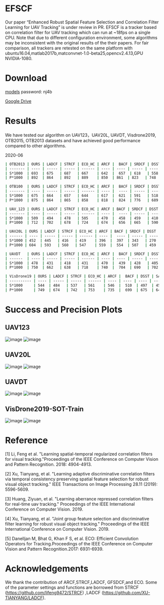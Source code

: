 # EFSCF
Our paper “Enhanced Robust Spatial Feature Selection and Correlation Filter Learning for UAV Tracking” is under review in  PR. EFSCF is a tracker based on correlation filter for UAV tracking which can run at ~18fps on a single CPU. Note that due to different configuration environment, some algorithms may be inconsistent with the original results of the their  papers. For fair comparison, all  trackers are retested on the same platform with ubuntu16.04,matlab2017b,matconvnet-1.0-beta25,opencv2.4.13,GPU NVIDIA-1080.

# Download

[models](https://pan.baidu.com/s/15AsfSXGOmUH8QhbZBuYZtg) password: nj4b

[Google Drive](https://drive.google.com/drive/folders/1GWu_zEuVf2Q_fRV0vIDhyvKqftkeKInM)

# Results

We have tested our algorithm on UAV123，UAV20L, UAVDT, Visdrone2019, OTB2015, OTB2013 datasets and have achieved good performance compared to other algorithms.

2020-06

```bash
| OTB2013 | OURS | LADCF | STRCF | ECO_HC | ARCF |  BACF | SRDCF | DSST | SAMF | KCF  |
| ------- | ---- | ----- | ----- | ------ | ---- | ---- | ----- | ---- | ---- | ---- |
| S*1000  | 693  | 675   | 687   | 667    | 642  |  657  | 618   | 558  | 580  | 514  |
| P*1000  | 892  | 864   | 892   | 889    | 850  | 861  | 823   | 748  | 785  | 740  |
```

```bash
| OTB100  | OURS | LADCF | STRCF | ECO_HC | ARCF |  BACF | SRDCF | DSST | SAMF | KCF  |
| ------- | ---- | ----- | ----- | ------ | ---- |  ---- | ----- | ---- | ---- | ---- |
| S*1000  | 675  | 664   | 657   | 644    | 617  |  621  | 591   | 518  | 555  | 477  |
| P*1000  | 875  | 864   | 865   | 858    | 818  |  824  | 776   | 689  | 754  | 696  |
```

```bash
| UAV_123 | OURS | LADCF | STRCF | ECO_HC | ARCF | BACF | SRDCF | DSST | SAMF | KCF  |
| ------- | ---- | ----- | ----- | ------ | ---- |  ---- | ----- | ---- | ---- | ---- |
| S*1000  | 509  | 494   | 478   | 505    | 470  |  458  | 459   | 410  | 395  | 331  |
| P*1000  | 712  | 702   | 678   | 724    | 674  |  656  | 665   | 590  | 576  | 523  |
```

```bash
| UAV20L | OURS | LADCF | STRCF | ECO_HC | ARCF | BACF | SRDCF | DSST | SAMF | KCF  |
| ------ | ---- | ----- | ----- | ------ | ---- |  ---- | ----- | ---- | ---- | ---- |
| S*1000 | 452  | 445   | 416   | 419    | 396  |  397  | 343   | 270  | 317  | 196  |
| P*1000 | 604  | 593   | 560   | 547    | 559  |  554  | 507   | 459  | 457  | 311  |
```

```bash
| UAVDT   | OURS | LADCF | STRCF | ECO_HC | ARCF |  BACF | SRDCF | DSST | SAMF | KCF  |
| ------  | ---- | ----- | ----- | ------ | ---- | ---- | ----- | ---- | ---- | ---- |
| S*1000  | 478  | 431   | 418   | 431    | 470  |  439  | 428   | 405  | 336  | 293  |
| P*1000  | 750  | 662   | 638   | 718    | 740  |  704  | 690   | 702  | 591  | 575  |
```

```bash
| VisDrone19 | OURS | LADCF | STRCF | ECO_HC | ARCF |  BACF | DSST | SAMF | KCF  | OURS |
| ---------- | ---- | ----- | ----- | ------ | ---- | ---- | ---- | ---- | ---- | ---- |
| S*1000     | 544  | 484   | 537   | 561    | 546  |  510  | 497  | 459  | 392  | 539  |
| P*1000     | 749  | 674   | 742   | 753    | 735  |  699  | 675  | 648  | 591  | 743  |
```
# Success and Precision Plots
## UAV123
![image](./results/UAV123/quality_plot_error_OPE_threshold.png)
![image](./results/UAV123/quality_plot_overlap_OPE_AUC.png)

## UAV20L
![image](./results/UAV20L/quality_plot_error_OPE_threshold.png)
![image](./results/UAV20L/quality_plot_overlap_OPE_AUC.png)

## UAVDT
![image](./results/UAVDT/quality_plot_error_OPE_threshold.png)
![image](./results/UAVDT/quality_plot_overlap_OPE_AUC.png)

## VisDrone2019-SOT-Train
![image](./results/VisDrone/quality_plot_error_OPE_threshold.png)
![image](./results/VisDrone/quality_plot_overlap_OPE_AUC.png)

# Reference


[1] Li, Feng et al. "Learning spatial-temporal regularized correlation filters for visual tracking."Proceedings of the IEEE Conference on Computer Vision and Pattern Recognition. 2018: 4904-4913.

[2] Xu, Tianyang, et al. "Learning adaptive discriminative correlation filters via temporal consistency preserving spatial feature selection for robust visual object tracking." IEEE Transactions on Image Processing 28.11 (2019): 5596-5609.

[3] Huang, Ziyuan, et al. "Learning aberrance repressed correlation filters for real-time uav tracking." Proceedings of the IEEE International Conference on Computer Vision. 2019.

[4] Xu, Tianyang, et al. "Joint group feature selection and discriminative filter learning for robust visual object tracking." Proceedings of the IEEE International Conference on Computer Vision. 2019.

[5] Danelljan M, Bhat G, Khan F S, et al. ECO: Efficient Convolution Operators for Tracking.Proceedings of the IEEE Conference on Computer Vision and Pattern Recognition.2017: 6931-6939.


# Acknowledgements
We thank the contribution of ARCF,STRCF,LADCF, GFSDCF,and ECO. Some of the parameter settings and functions are borrowed from STRCF (https://github.com/lifeng9472/STRCF) ,LADCF (https://github.com/XU-TIANYANG/LADCF).
